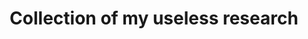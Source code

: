 ---
layout: research
title: Collection of my useless research
permalink: /research
description: "Collection of useless research by Minhaz"
---